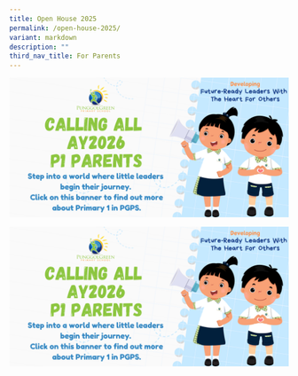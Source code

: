 ```yaml
---
title: Open House 2025
permalink: /open-house-2025/
variant: markdown
description: ""
third_nav_title: For Parents
---
```

![](/images/e_Banner_for_PGPS_School_Website__AY2026_P1_.png)

<a target="_blank" href="https://sites.google.com/moe.edu.sg/pgpsfirststeps">
  <img alt="PGPS First Steps Banner" src="/images/e_Banner_for_PGPS_School_Website__AY2026_P1_.png">
</a>

